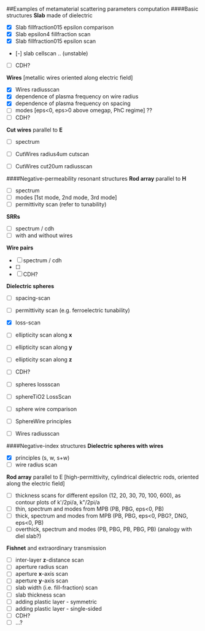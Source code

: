 
##Examples of metamaterial scattering parameters computation
####Basic structures
__Slab__ made of dielectric
 * [x] Slab fillfraction015 epsilon comparison 
 * [x] Slab epsilon4 fillfraction scan
 * [x] Slab fillfraction015 epsilon scan
 * [-] slab cellscan .. (unstable)
 * [ ] CDH?

__Wires__ [metallic wires oriented along electric field]
 * [x] Wires radiusscan
 * [x] dependence of plasma frequency on wire radius
 * [x] dependence of plasma frequency on spacing
 * [ ] modes [eps<0, eps>0 above omegap, PhC regime] ??
 * [ ] CDH?

__Cut wires__  parallel to __E__
 * [ ] spectrum
 * [ ] CutWires radius4um cutscan
 * [ ] CutWires cut20um radiusscan


####Negative-permeability resonant structures
__Rod array__ parallel to __H__
 * [ ] spectrum
 * [ ] modes [1st mode, 2nd mode, 3rd mode]
 * [ ] permittivity scan (refer to tunability)

__SRRs__ 
 * [ ] spectrum / cdh
 * [ ] with and without wires

__Wire pairs__ 
 * [ ] spectrum / cdh
 * [ ] 
 * [ ] CDH?

__Dielectric spheres__ 
 * [ ] spacing-scan
 * [ ] permittivity scan (e.g. ferroelectric tunability)
 * [x] loss-scan
 * [ ] ellipticity scan along __x__
 * [ ] ellipticity scan along __y__
 * [ ] ellipticity scan along __z__
 * [ ] CDH?

 * [ ] spheres lossscan
 * [ ] sphereTiO2 LossScan
 * [ ] sphere wire comparison
 * [ ] SphereWire principles
 * [ ] Wires radiusscan


####Negative-index structures
__Dielectric spheres with wires__ 
 * [x] principles (s, w, s+w)
 * [ ] wire radius scan

__Rod array__ parallel to E 
 [high-permittivity, cylindrical dielectric rods, oriented along the electric field]
 * [ ] thickness scans for different epsilon (12, 20, 30, 70, 100, 600), as contour plots of k'/2pi/a, k"/2pi/a
 * [ ] thin, spectrum and modes from MPB (PB, PBG, eps<0, PB)
 * [ ] thick, spectrum and modes from MPB (PB, PBG, eps<0, PBG?, DNG, eps<0, PB)
 * [ ] overthick, spectrum and modes (PB, PBG, PB, PBG, PB)
	 (analogy with diel slab?)

__Fishnet__ and extraordinary transmission
 * [ ] inter-layer __z__-distance scan
 * [ ] aperture radius scan
 * [ ] aperture __x__-axis scan
 * [ ] aperture __y__-axis scan
 * [ ] slab width (i.e. fill-fraction) scan
 * [ ] slab thickness scan
 * [ ] adding plastic layer - symmetric
 * [ ] adding plastic layer - single-sided
 * [ ] CDH?
 * [ ] ...?
